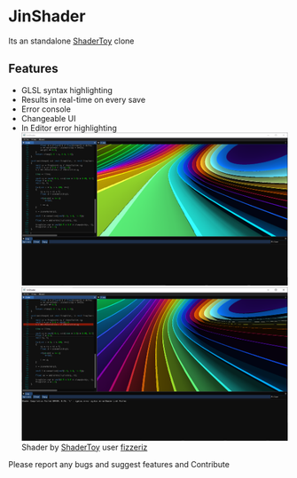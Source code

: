 # JinShader
Its an standalone [ShaderToy](https://shadertoy.com) clone

## Features 
- GLSL syntax highlighting
- Results in real-time on every save
- Error console
- Changeable UI 
- In Editor error highlighting 
![JinShader Shader](images/pic1.png)
![JinShader Shader](images/pic2.png)
Shader by [ShaderToy](https://shadertoy.cpm) user [fizzeriz](https://www.shadertoy.com/user/fizzeriz)

Please report any bugs and suggest features and Contribute